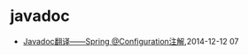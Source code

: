 # javadoc
* [Javadoc翻译——Spring @Configuration注解](/2014/2014-12-12-javadoc-spring-configuration),2014-12-12 07
